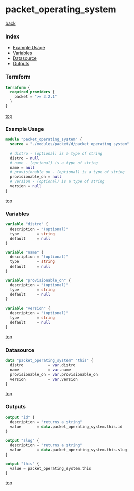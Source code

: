 # packet_operating_system

[back](../packet.md)

### Index

- [Example Usage](#example-usage)
- [Variables](#variables)
- [Datasource](#datasource)
- [Outputs](#outputs)

### Terraform

```terraform
terraform {
  required_providers {
    packet = ">= 3.2.1"
  }
}
```

[top](#index)

### Example Usage

```terraform
module "packet_operating_system" {
  source = "./modules/packet/d/packet_operating_system"

  # distro - (optional) is a type of string
  distro = null
  # name - (optional) is a type of string
  name = null
  # provisionable_on - (optional) is a type of string
  provisionable_on = null
  # version - (optional) is a type of string
  version = null
}
```

[top](#index)

### Variables

```terraform
variable "distro" {
  description = "(optional)"
  type        = string
  default     = null
}

variable "name" {
  description = "(optional)"
  type        = string
  default     = null
}

variable "provisionable_on" {
  description = "(optional)"
  type        = string
  default     = null
}

variable "version" {
  description = "(optional)"
  type        = string
  default     = null
}
```

[top](#index)

### Datasource

```terraform
data "packet_operating_system" "this" {
  distro           = var.distro
  name             = var.name
  provisionable_on = var.provisionable_on
  version          = var.version
}
```

[top](#index)

### Outputs

```terraform
output "id" {
  description = "returns a string"
  value       = data.packet_operating_system.this.id
}

output "slug" {
  description = "returns a string"
  value       = data.packet_operating_system.this.slug
}

output "this" {
  value = packet_operating_system.this
}
```

[top](#index)